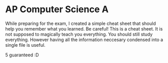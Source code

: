 # AP Computer Science A

While preparing for the exam, I created a simple cheat sheet that should help you remember what you learned.
Be careful! This is a cheat sheet. It is not supposed to magically teach you everything. You should still study everything.
However having all the information neccesary condensed into a single file is useful.

5 guaranteed :D
